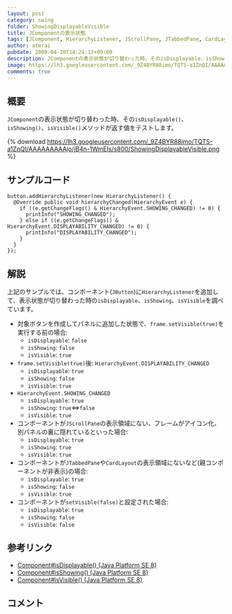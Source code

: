 ```yaml
---
layout: post
category: swing
folder: ShowingDisplayableVisible
title: JComponentの表示状態
tags: [JComponent, HierarchyListener, JScrollPane, JTabbedPane, CardLayout]
author: aterai
pubdate: 2009-04-20T14:24:13+09:00
description: JComponentの表示状態が切り替わった時、そのisDisplayable、isShowing、isVisibleメソッドが返す値をテストします。
image: https://lh3.googleusercontent.com/_9Z4BYR88imo/TQTS-a1ZnQI/AAAAAAAAAjo/jB4n-1WmEIs/s800/ShowingDisplayableVisible.png
comments: true
---
```

## 概要
`JComponent`の表示状態が切り替わった時、その`isDisplayable()`、`isShowing()`、`isVisible()`メソッドが返す値をテストします。

{% download https://lh3.googleusercontent.com/_9Z4BYR88imo/TQTS-a1ZnQI/AAAAAAAAAjo/jB4n-1WmEIs/s800/ShowingDisplayableVisible.png %}

## サンプルコード
<pre class="prettyprint"><code>button.addHierarchyListener(new HierarchyListener() {
  @Override public void hierarchyChanged(HierarchyEvent e) {
    if ((e.getChangeFlags() &amp; HierarchyEvent.SHOWING_CHANGED) != 0) {
      printInfo("SHOWING_CHANGED");
    } else if ((e.getChangeFlags() &amp; HierarchyEvent.DISPLAYABILITY_CHANGED) != 0) {
      printInfo("DISPLAYABILITY_CHANGED");
    }
  }
});
</code></pre>

## 解説
上記のサンプルでは、コンポーネント(`JButton`)に`HierarchyListener`を追加して、表示状態が切り替わった時の`isDisplayable`、`isShowing`、`isVisible`を調べています。

- 対象ボタンを作成してパネルに追加した状態で、`frame.setVisible(true)`を実行する前の場合:
    - `isDisplayable`: `false`
    - `isShowing`: `false`
    - `isVisible`: `true`
- `frame.setVisible(true)`後: `HierarchyEvent.DISPLAYABILITY_CHANGED`
    - `isDisplayable`: `true`
    - `isShowing`: `false`
    - `isVisible`: `true`
- `HierarchyEvent.SHOWING_CHANGED`
    - `isDisplayable`: `true`
    - `isShowing`: `true`⇔`false`
    - `isVisible`: `true`
- コンポーネントが`JScrollPane`の表示領域にない、フレームがアイコン化、別パネルの裏に隠れているといった場合:
    - `isDisplayable`: `true`
    - `isShowing`: `true`
    - `isVisible`: `true`
- コンポーネントが`JTabbedPane`や`CardLayout`の表示領域にないなど(親コンポーネントが非表示)の場合:
    - `isDisplayable`: `true`
    - `isShowing`: `false`
    - `isVisible`: `true`
- コンポーネントが`setVisible(false)`と設定された場合:
    - `isDisplayable`: `true`
    - `isShowing`: `false`
    - `isVisible`: `false`

<!-- dummy comment line for breaking list -->

## 参考リンク
- [Component#isDisplayable() (Java Platform SE 8)](https://docs.oracle.com/javase/jp/8/docs/api/java/awt/Component.html#isDisplayable--)
- [Component#isShowing() (Java Platform SE 8)](https://docs.oracle.com/javase/jp/8/docs/api/java/awt/Component.html#isShowing--)
- [Component#isVisible() (Java Platform SE 8)](https://docs.oracle.com/javase/jp/8/docs/api/java/awt/Component.html#isVisible--)

<!-- dummy comment line for breaking list -->

## コメント
